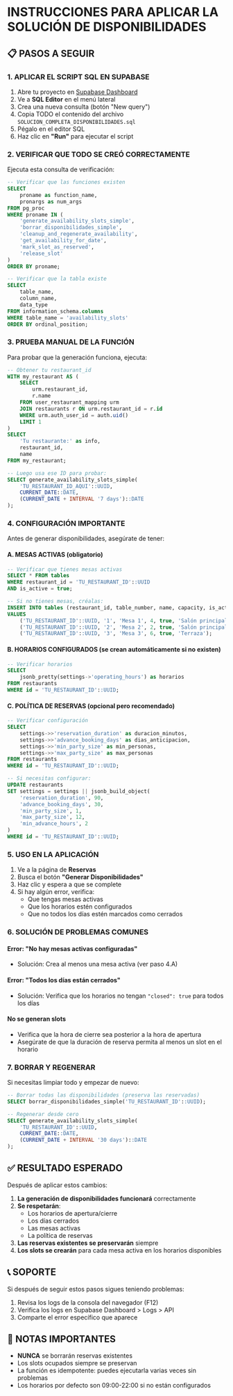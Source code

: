 # INSTRUCCIONES PARA APLICAR LA SOLUCIÓN DE DISPONIBILIDADES

## 📋 PASOS A SEGUIR

### 1. APLICAR EL SCRIPT SQL EN SUPABASE

1. Abre tu proyecto en [Supabase Dashboard](https://app.supabase.com)
2. Ve a **SQL Editor** en el menú lateral
3. Crea una nueva consulta (botón "New query")
4. Copia TODO el contenido del archivo `SOLUCION_COMPLETA_DISPONIBILIDADES.sql`
5. Pégalo en el editor SQL
6. Haz clic en **"Run"** para ejecutar el script

### 2. VERIFICAR QUE TODO SE CREÓ CORRECTAMENTE

Ejecuta esta consulta de verificación:

```sql
-- Verificar que las funciones existen
SELECT 
    proname as function_name,
    pronargs as num_args
FROM pg_proc 
WHERE proname IN (
    'generate_availability_slots_simple',
    'borrar_disponibilidades_simple',
    'cleanup_and_regenerate_availability',
    'get_availability_for_date',
    'mark_slot_as_reserved',
    'release_slot'
)
ORDER BY proname;

-- Verificar que la tabla existe
SELECT 
    table_name,
    column_name,
    data_type
FROM information_schema.columns
WHERE table_name = 'availability_slots'
ORDER BY ordinal_position;
```

### 3. PRUEBA MANUAL DE LA FUNCIÓN

Para probar que la generación funciona, ejecuta:

```sql
-- Obtener tu restaurant_id
WITH my_restaurant AS (
    SELECT 
        urm.restaurant_id,
        r.name
    FROM user_restaurant_mapping urm
    JOIN restaurants r ON urm.restaurant_id = r.id
    WHERE urm.auth_user_id = auth.uid()
    LIMIT 1
)
SELECT 
    'Tu restaurante:' as info,
    restaurant_id,
    name
FROM my_restaurant;

-- Luego usa ese ID para probar:
SELECT generate_availability_slots_simple(
    'TU_RESTAURANT_ID_AQUI'::UUID,
    CURRENT_DATE::DATE,
    (CURRENT_DATE + INTERVAL '7 days')::DATE
);
```

### 4. CONFIGURACIÓN IMPORTANTE

Antes de generar disponibilidades, asegúrate de tener:

#### A. **MESAS ACTIVAS** (obligatorio)
```sql
-- Verificar que tienes mesas activas
SELECT * FROM tables 
WHERE restaurant_id = 'TU_RESTAURANT_ID'::UUID 
AND is_active = true;

-- Si no tienes mesas, créalas:
INSERT INTO tables (restaurant_id, table_number, name, capacity, is_active, zone)
VALUES 
    ('TU_RESTAURANT_ID'::UUID, '1', 'Mesa 1', 4, true, 'Salón principal'),
    ('TU_RESTAURANT_ID'::UUID, '2', 'Mesa 2', 2, true, 'Salón principal'),
    ('TU_RESTAURANT_ID'::UUID, '3', 'Mesa 3', 6, true, 'Terraza');
```

#### B. **HORARIOS CONFIGURADOS** (se crean automáticamente si no existen)
```sql
-- Verificar horarios
SELECT 
    jsonb_pretty(settings->'operating_hours') as horarios
FROM restaurants 
WHERE id = 'TU_RESTAURANT_ID'::UUID;
```

#### C. **POLÍTICA DE RESERVAS** (opcional pero recomendado)
```sql
-- Verificar configuración
SELECT 
    settings->>'reservation_duration' as duracion_minutos,
    settings->>'advance_booking_days' as dias_anticipacion,
    settings->>'min_party_size' as min_personas,
    settings->>'max_party_size' as max_personas
FROM restaurants 
WHERE id = 'TU_RESTAURANT_ID'::UUID;

-- Si necesitas configurar:
UPDATE restaurants 
SET settings = settings || jsonb_build_object(
    'reservation_duration', 90,
    'advance_booking_days', 30,
    'min_party_size', 1,
    'max_party_size', 12,
    'min_advance_hours', 2
)
WHERE id = 'TU_RESTAURANT_ID'::UUID;
```

### 5. USO EN LA APLICACIÓN

1. Ve a la página de **Reservas**
2. Busca el botón **"Generar Disponibilidades"** 
3. Haz clic y espera a que se complete
4. Si hay algún error, verifica:
   - Que tengas mesas activas
   - Que los horarios estén configurados
   - Que no todos los días estén marcados como cerrados

### 6. SOLUCIÓN DE PROBLEMAS COMUNES

#### Error: "No hay mesas activas configuradas"
- Solución: Crea al menos una mesa activa (ver paso 4.A)

#### Error: "Todos los días están cerrados"
- Solución: Verifica que los horarios no tengan `"closed": true` para todos los días

#### No se generan slots
- Verifica que la hora de cierre sea posterior a la hora de apertura
- Asegúrate de que la duración de reserva permita al menos un slot en el horario

### 7. BORRAR Y REGENERAR

Si necesitas limpiar todo y empezar de nuevo:

```sql
-- Borrar todas las disponibilidades (preserva las reservadas)
SELECT borrar_disponibilidades_simple('TU_RESTAURANT_ID'::UUID);

-- Regenerar desde cero
SELECT generate_availability_slots_simple(
    'TU_RESTAURANT_ID'::UUID,
    CURRENT_DATE::DATE,
    (CURRENT_DATE + INTERVAL '30 days')::DATE
);
```

## ✅ RESULTADO ESPERADO

Después de aplicar estos cambios:

1. **La generación de disponibilidades funcionará** correctamente
2. **Se respetarán**:
   - Los horarios de apertura/cierre
   - Los días cerrados
   - Las mesas activas
   - La política de reservas
3. **Las reservas existentes se preservarán** siempre
4. **Los slots se crearán** para cada mesa activa en los horarios disponibles

## 📞 SOPORTE

Si después de seguir estos pasos sigues teniendo problemas:

1. Revisa los logs de la consola del navegador (F12)
2. Verifica los logs en Supabase Dashboard > Logs > API
3. Comparte el error específico que aparece

## 🎯 NOTAS IMPORTANTES

- **NUNCA** se borrarán reservas existentes
- Los slots ocupados siempre se preservan
- La función es idempotente: puedes ejecutarla varias veces sin problemas
- Los horarios por defecto son 09:00-22:00 si no están configurados
